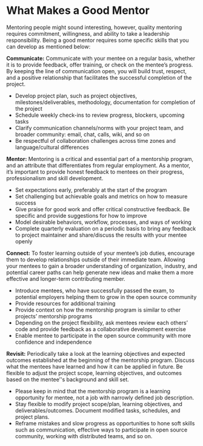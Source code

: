 # What Makes a Good Mentor

Mentoring people might sound interesting, however, quality mentoring requires commitment, willingness, and ability to take a leadership responsibility. Being a good mentor requires some specific skills that you can develop as mentioned below:

**Communicate:** Communicate with your mentee on a regular basis, whether it is to provide feedback, offer training, or check on the mentee’s progress. By keeping the line of communication open, you will build trust, respect, and a positive relationship that facilitates the successful completion of the project.

* Develop project plan, such as project objectives, milestones/deliverables, methodology, documentation for completion of the project
* Schedule weekly check-ins to review progress, blockers, upcoming tasks
* Clarify communication channels/norms with your project team, and broader community: email, chat, calls, wiki, and so on
* Be respectful of collaboration challenges across time zones and language/cultural differences

**Mentor:** Mentoring is a critical and essential part of a mentorship program, and an attribute that differentiates from regular employment. As a mentor, it’s important to provide honest feedback to mentees on their progress, professionalism and skill development.

* Set expectations early, preferably at the start of the program
* Set challenging but achievable goals and metrics on how to measure success
* Give praise for good work and offer critical constructive feedback. Be specific and provide suggestions for how to improve
* Model desirable behaviors, workflow, processes, and ways of working
* Complete quarterly evaluation on a periodic basis to bring any feedback to project maintainer and share/discuss the results with your mentee openly

**Connect:** To foster learning outside of your mentee’s job duties, encourage them to develop relationships outside of their immediate team. Allowing your mentees to gain a broader understanding of organization, industry, and potential career paths can help generate new ideas and make them a more effective and longer-term contributing member.

* Introduce mentees, who have successfully passed the exam, to potential employers helping them to grow in the open source community
* Provide resources for additional training
* Provide context on how the mentorship program is similar to other projects’ mentorship programs
* Depending on the project flexibility, ask mentees review each others’ code and provide feedback as a collaborative development exercise
* Enable mentee to participate in the open source community with more confidence and independence

**Revisit:** Periodically take a look at the learning objectives and expected outcomes established at the beginning of the mentorship program. Discuss what the mentees have learned and how it can be applied in future. Be flexible to adjust the project scope, learning objectives, and outcomes based on the mentee’'s background and skill set.

* Please keep in mind that the mentorship program is a learning opportunity for mentee, not a job with narrowly defined job description.
* Stay flexible to modify project scope/plan, learning objectives, and deliverables/outcomes. Document modified tasks, schedules, and project plans.
* Reframe mistakes and slow progress as opportunities to hone soft skills such as communication, effective ways to participate in open source community, working with distributed teams, and so on.
